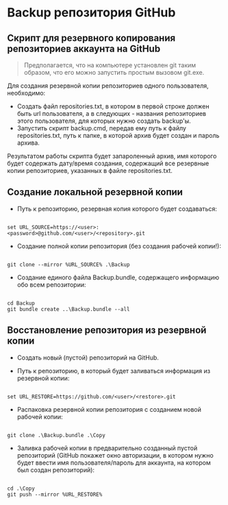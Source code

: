 ﻿
# Backup репозитория GitHub



## Скрипт для резервного копирования репозиториев аккаунта на GitHub

> Предполагается, что на компьютере установлен git таким образом, что его можно запустить простым вызовом git.exe.

Для создания резервной копии репозиториев одного пользователя, необходимо:

- Создать файл repositories.txt, в котором в первой строке должен быть url пользователя, а в следующих - названия репозиториев этого пользователя, для которых нужно создать backup'ы.
- Запустить скрипт backup.cmd, передав ему путь к файлу repositories.txt, путь к папке, в которой архив будет создан и пароль архива.

Результатом работы скрипта будет запароленный архив, имя которого будет содержать дату/время создания, содержащий все резервные копии репозиториев, указанных в файле repositories.txt.

## Создание локальной резервной копии



- Путь к репозиторию, резервная копия которого будет создаваться:


```

set URL_SOURCE=https://<user>:<password>@github.com/<user>/<repository>.git

```



- Создание полной копии репозитория (без создания рабочей копии!):


```

git clone --mirror %URL_SOURCE% .\Backup

```



- Создание единого файла Backup.bundle, содержащего информацию обо всем репозитории:


```

cd Backup
git bundle create ..\Backup.bundle --all

```



## Восстановление репозитория из резервной копии



- Создать новый (пустой) репозиторий на GitHub.

- Путь к репозиторию, в который будет заливаться информация из резервной копии:


```

set URL_RESTORE=https://github.com/<user>/<restore>.git

```



- Распаковка резервной копии репозитория с созданием новой рабочей копии:


```

git clone .\Backup.bundle .\Copy

```



- Заливка рабочей копии в предварительно созданный пустой репозиторий (GitHub покажет окно авторизации, в котором нужно будет ввести имя пользователя/пароль для аккаунта, на котором был создан репозиторий):


```

cd .\Copy
git push --mirror %URL_RESTORE%

```

